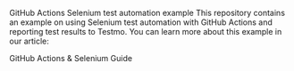 GitHub Actions Selenium test automation example
This repository contains an example on using Selenium test automation with GitHub Actions and reporting test results to Testmo. You can learn more about this example in our article:

GitHub Actions & Selenium Guide
